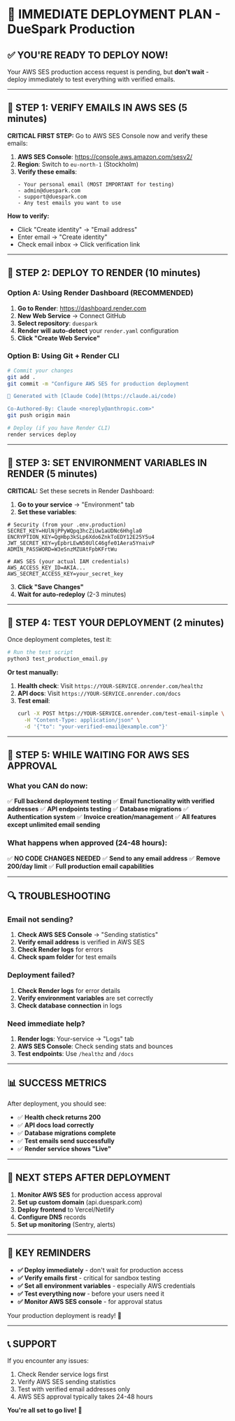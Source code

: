 # 🚀 IMMEDIATE DEPLOYMENT PLAN - DueSpark Production

## ✅ YOU'RE READY TO DEPLOY NOW!

Your AWS SES production access request is pending, but **don't wait** - deploy immediately to test everything with verified emails.

---

## 🎯 STEP 1: VERIFY EMAILS IN AWS SES (5 minutes)

**CRITICAL FIRST STEP:** Go to AWS SES Console now and verify these emails:

1. **AWS SES Console**: https://console.aws.amazon.com/sesv2/
2. **Region**: Switch to `eu-north-1` (Stockholm)
3. **Verify these emails**:
   ```
   - Your personal email (MOST IMPORTANT for testing)
   - admin@duespark.com
   - support@duespark.com
   - Any test emails you want to use
   ```

**How to verify:**
- Click "Create identity" → "Email address"
- Enter email → "Create identity"
- Check email inbox → Click verification link

---

## 🎯 STEP 2: DEPLOY TO RENDER (10 minutes)

### Option A: Using Render Dashboard (RECOMMENDED)

1. **Go to Render**: https://dashboard.render.com
2. **New Web Service** → Connect GitHub
3. **Select repository**: `duespark`
4. **Render will auto-detect** your `render.yaml` configuration
5. **Click "Create Web Service"**

### Option B: Using Git + Render CLI

```bash
# Commit your changes
git add .
git commit -m "Configure AWS SES for production deployment

🚀 Generated with [Claude Code](https://claude.ai/code)

Co-Authored-By: Claude <noreply@anthropic.com>"
git push origin main

# Deploy (if you have Render CLI)
render services deploy
```

---

## 🎯 STEP 3: SET ENVIRONMENT VARIABLES IN RENDER (5 minutes)

**CRITICAL:** Set these secrets in Render Dashboard:

1. **Go to your service** → "Environment" tab
2. **Set these variables**:

```env
# Security (from your .env.production)
SECRET_KEY=HUlNjPPyWQpq3hcZiUw1aUDNc6Hhgla0
ENCRYPTION_KEY=QgHbp3kSLp6Xdo6ZnkToEDY12E25Y5u4
JWT_SECRET_KEY=yEpbrLEwN50UlC46gfe01Aera5YnaivP
ADMIN_PASSWORD=W3eSnzMZUAtFpbKFrtWu

# AWS SES (your actual IAM credentials)
AWS_ACCESS_KEY_ID=AKIA...
AWS_SECRET_ACCESS_KEY=your_secret_key
```

3. **Click "Save Changes"**
4. **Wait for auto-redeploy** (2-3 minutes)

---

## 🎯 STEP 4: TEST YOUR DEPLOYMENT (2 minutes)

Once deployment completes, test it:

```bash
# Run the test script
python3 test_production_email.py
```

**Or test manually:**

1. **Health check**: Visit `https://YOUR-SERVICE.onrender.com/healthz`
2. **API docs**: Visit `https://YOUR-SERVICE.onrender.com/docs`
3. **Test email**:
   ```bash
   curl -X POST https://YOUR-SERVICE.onrender.com/test-email-simple \
     -H "Content-Type: application/json" \
     -d '{"to": "your-verified-email@example.com"}'
   ```

---

## 🎯 STEP 5: WHILE WAITING FOR AWS SES APPROVAL

### What you CAN do now:
✅ **Full backend deployment testing**
✅ **Email functionality with verified addresses**
✅ **API endpoints testing**
✅ **Database migrations**
✅ **Authentication system**
✅ **Invoice creation/management**
✅ **All features except unlimited email sending**

### What happens when approved (24-48 hours):
✅ **NO CODE CHANGES NEEDED**
✅ **Send to any email address**
✅ **Remove 200/day limit**
✅ **Full production email capabilities**

---

## 🔍 TROUBLESHOOTING

### Email not sending?
1. **Check AWS SES Console** → "Sending statistics"
2. **Verify email address** is verified in AWS SES
3. **Check Render logs** for errors
4. **Check spam folder** for test emails

### Deployment failed?
1. **Check Render logs** for error details
2. **Verify environment variables** are set correctly
3. **Check database connection** in logs

### Need immediate help?
1. **Render logs**: Your-service → "Logs" tab
2. **AWS SES Console**: Check sending stats and bounces
3. **Test endpoints**: Use `/healthz` and `/docs`

---

## 📊 SUCCESS METRICS

After deployment, you should see:
- ✅ **Health check returns 200**
- ✅ **API docs load correctly**
- ✅ **Database migrations complete**
- ✅ **Test emails send successfully**
- ✅ **Render service shows "Live"**

---

## 🎉 NEXT STEPS AFTER DEPLOYMENT

1. **Monitor AWS SES** for production access approval
2. **Set up custom domain** (api.duespark.com)
3. **Deploy frontend** to Vercel/Netlify
4. **Configure DNS** records
5. **Set up monitoring** (Sentry, alerts)

---

## 🔑 KEY REMINDERS

- **✅ Deploy immediately** - don't wait for production access
- **✅ Verify emails first** - critical for sandbox testing
- **✅ Set all environment variables** - especially AWS credentials
- **✅ Test everything now** - before your users need it
- **✅ Monitor AWS SES console** - for approval status

Your production deployment is ready! 🎊

---

## 📞 SUPPORT

If you encounter any issues:
1. Check Render service logs first
2. Verify AWS SES sending statistics
3. Test with verified email addresses only
4. AWS SES approval typically takes 24-48 hours

**You're all set to go live!** 🚀